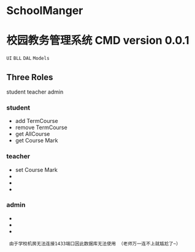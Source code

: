 # SchoolManger
# 校园教务管理系统 CMD version 0.0.1

`UI`
`BLL`
`DAL`
`Models`

## Three Roles

student teacher admin

### student 

+ add TermCourse
+ remove TermCourse
+ get AllCourse
+ get Course Mark


### teacher
+ set Course Mark
+
+
+

### admin
+
+
+

`  由于学校机房无法连接1433端口因此数据库无法使用 （老师万一连不上就尴尬了~） `
